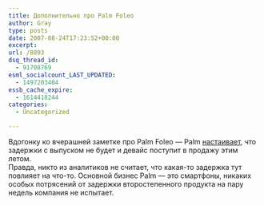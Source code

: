 ```yaml
---
title: Дополнительно про Palm Foleo
author: Gray
type: posts
date: 2007-08-24T17:23:52+00:00
excerpt:
url: /8893
dsq_thread_id:
  - 91708769
esml_socialcount_LAST_UPDATED:
  - 1497203404
essb_cache_expire:
  - 1614418244
categories:
  - Uncategorized

---
```








Вдогонку ко вчерашней заметке про Palm Foleo &#8212; Palm <a href="http://www.infoworld.com/article/07/08/24/Palm-insists-Foleo-will-ship-on-time_1.html?source=rss&url=http://www.infoworld.com/article/07/08/24/Palm-insists-Foleo-will-ship-on-time_1.html" target="_blank">настаивает</a>, что задержки с выпуском не будет и девайс поступит в продажу этим летом.  
Правда, никто из аналитиков не считает, что какая-то задержка тут повлияет на что-то. Основной бизнес Palm &#8212; это смартфоны, никаких особых потрясений от задержки второстепенного продукта на пару недель компания не испытает.